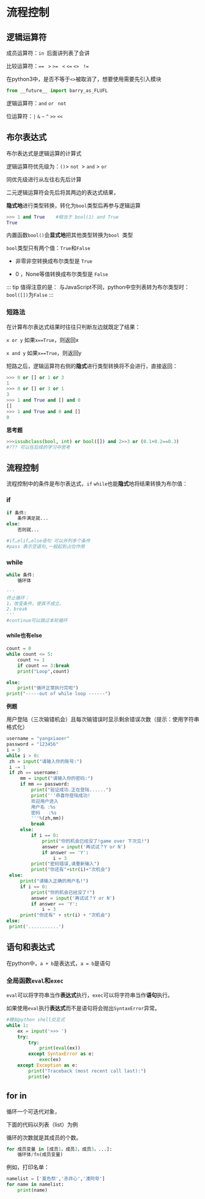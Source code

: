 # 流程控制

## 逻辑运算符

成员运算符：`in `后面讲列表了会讲

比较运算符：`==`	` >`	`>=`	` <`	`<=`	`<>`	` !=`

在python3中，是否不等于`<>`被取消了，想要使用需要先引入模块

```python
from __future__ import barry_as_FLUFL
```

逻辑运算符：`and`	 `or`	` not`

位运算符：`|`  `&` `~` `^` `>>` `<<`

## 布尔表达式

布尔表达式是逻辑运算的计算式

逻辑运算符优先级为：`()`> `not `> `and` > `or`

同优先级进行从左往右先后计算

二元逻辑运算符会先后将其两边的表达式结果，

**隐式地**进行类型转换，转化为`bool`类型后再参与逻辑运算

```python
>>> 1 and True    #相当于 bool(1) and True
True
```

内置函数`bool()`会**显式地**把其他类型转换为`bool `类型

`bool`类型只有两个值：`True`和`False`

- 非零非空转换成布尔类型是 `True`

- 0 ，None等值转换成布尔类型是 `False`

::: tip 值得注意的是：
与JavaScript不同，python中空列表转为布尔类型时：`bool([])`为`False`
:::

### 短路法

在计算布尔表达式结果时往往只判断左边就既定了结果：

`x or y` 如果`x==True`，则返回x

`x and y` 如果`x==True`，则返回y

短路之后，逻辑运算符右侧的**隐式**进行类型转换将不会进行，直接返回：

```python
>>> 0 or [] or 1 or 3
1
>>> 0 or [] or 3 or 1
3
>>> 1 and True and [] and 0
[]
>>> 1 and True and 0 and []
0
```



**思考题**

```python
>>>issubclass(bool, int) or bool([]) and 2>>3 or (0.1+0.2==0.3)
#??? 可以在后续的学习中思考
```



## 流程控制

流程控制中的条件是布尔表达式，`if` `while`也能**隐式**地将结果转换为布尔值：

### if

```python
if 条件:
    条件满足就...
else:
    否则就...

#if…elif…else语句 可以并列多个条件
#pass 表示空语句,一般起到占位作用 
```

### while

```python
while 条件:
    循环体
    
'''
终止循环：
1，改变条件，使其不成立。
2，break
'''
#continue可以跳过本轮循环
```
#### while也有else

```python
count = 0
while count <= 5:
    count += 1
    if count == 3:break
    print("Loop",count)

else:
    print("循环正常执行完啦")
print("-----out of while loop ------")
```

**例题**

用户登陆（三次输错机会）且每次输错误时显示剩余错误次数（提示：使用字符串格式化）

```python
username = "yangxiaoer"
password = "123456"
i = 3
while i > 0:
 zh = input("请输入你的账号:")
 i -= 1
 if zh == username:
     mm = input("请输入你的密码:")
     if mm == password:
         print("验证成功.正在登陆......")
         print('''恭喜你登陆成功!
         欢迎用户进入
         用户名 :%s
         密码   :%s
         '''%(zh,mm))
         break
     else:
         if i == 0:
             print("你的机会已经没了!game over 下次见!")
             answer = input('再试试？Y or N')
             if answer == 'Y':
                 i = 3
         print("密码错误,请重新输入")
         print("你还有"+str(i)+"次机会")
 else:
     print("请输入正确的用户名!")
     if i == 0:
         print("你的机会已经没了!")
         answer = input('再试试？Y or N')
         if answer == 'Y':
             i = 3
     print("你还有" + str(i) + "次机会")
else:
 print('...........')
```



## 语句和表达式

在python中，`a + b`是表达式，`a = b`是语句

### 全局函数`eval`和`exec`

`eval`可以将字符串当作**表达式**执行，`exec`可以将字符串当作**语句**执行。

如果使用`eval`执行**表达式**而不是语句将会抛出`SyntaxError`异常。

```python
#模拟python shell交互式
while 1:
    ex = input('>>> ')
    try:
        try:
            print(eval(ex))
        except SyntaxError as e:
            exec(ex)
    except Exception as e:
        print("Traceback (most recent call last):")
        print(e)
```






## for  in

循环一个可迭代对象，

下面的代码以列表（list）为例

循环的次数就是其成员的个数。

```python
for 成员变量 in [成员1，成员2，成员3，...]:
	循环体/fn(成员变量)
```

例如，打印名单：

```python
namelist = ['夏色祭','赤井心','湊阿夸']
for name in namelist:
	print(name)
```
